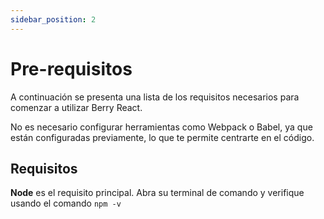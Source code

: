 ```yaml
---
sidebar_position: 2
---
```


# Pre-requisitos

A continuación se presenta una lista de los requisitos necesarios para comenzar a utilizar Berry React.

No es necesario configurar herramientas como Webpack o Babel, ya que están configuradas previamente, lo que te permite centrarte en el código.

## Requisitos

**Node** es el requisito principal. Abra su terminal de comando y verifique usando el comando `npm -v`
